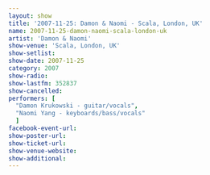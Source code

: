 ```yaml
---
layout: show
title: '2007-11-25: Damon & Naomi - Scala, London, UK'
name: 2007-11-25-damon-naomi-scala-london-uk
artist: 'Damon & Naomi'
show-venue: 'Scala, London, UK'
show-setlist: 
show-date: 2007-11-25
category: 2007
show-radio: 
show-lastfm: 352837
show-cancelled: 
performers: [
  "Damon Krukowski - guitar/vocals",
  "Naomi Yang - keyboards/bass/vocals"
  ]
facebook-event-url: 
show-poster-url: 
show-ticket-url: 
show-venue-website: 
show-additional: 
---
```


